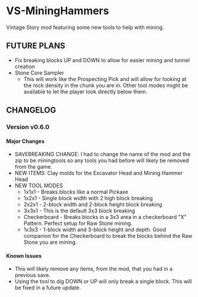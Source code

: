# VS-MiningHammers
Vintage Story mod featuring some new tools to help with mining.

## FUTURE PLANS
* Fix breaking blocks UP and DOWN to allow for easier mining and tunnel creation
* Stone Core Sampler
  * This will work like the Prospecting Pick and will allow for looking at the rock density in the chunk you are in. Other tool modes might be available to let the player look directly below them.

## CHANGELOG

### Version v0.6.0
#### Major Changes
* SAVEBREAKING CHANGE: I had to change the name of the mod and the zip to be miningtools so any tools you had before will likely be removed from the game.
* NEW ITEMS: Clay molds for the Excavator Head and Mining Hammer Head
* NEW TOOL MODES
  * 1x1x1 - Breaks blocks like a normal Pickaxe
  * 1x2x1 - Single block width with 2 high block breaking
  * 2x2x1 - 2-block width and 2-block height block breaking
  * 3x3x1 - This is the default 3x3 block breaking
  * Checkerboard - Breaks blocks in a 3x3 area in a checkerboard "X" Pattern. Perfect setup for Raw Stone mining.
  * 1x3x3 - 1-block width and 3-block height and depth. Good companion for the Checkerboard to break the blocks behind the Raw Stone you are mining.

#### Known Issues
* This will likely remove any items, from the mod, that you had in a previous save.
* Using the tool to dig DOWN or UP will only break a single block. This will be fixed in a future update.
